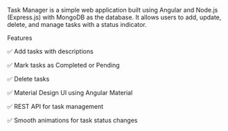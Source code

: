 Task Manager is a simple web application built using Angular and Node.js (Express.js) with MongoDB as the database. It allows users to add, update, delete, and manage tasks with a status indicator.

Features

✅ Add tasks with descriptions

✅ Mark tasks as Completed or Pending

✅ Delete tasks

✅ Material Design UI using Angular Material

✅ REST API for task management

✅ Smooth animations for task status changes
